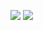 ![](https://github-readme-stats.vercel.app/api?username=enetwarch&theme=dark&hide_border=true&include_all_commits=false&count_private=false)
![](https://github-readme-streak-stats.herokuapp.com/?user=enetwarch&theme=dark&hide_border=true)